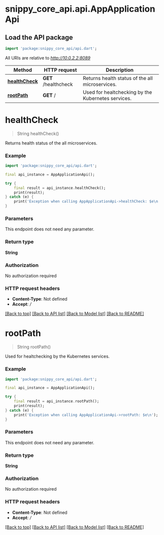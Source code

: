 # snippy_core_api.api.AppApplicationApi

## Load the API package
```dart
import 'package:snippy_core_api/api.dart';
```

All URIs are relative to *http://10.0.2.2:8089*

Method | HTTP request | Description
------------- | ------------- | -------------
[**healthCheck**](AppApplicationApi.md#healthcheck) | **GET** /healthcheck | Returns health status of the all microservices.
[**rootPath**](AppApplicationApi.md#rootpath) | **GET** / | Used for healtchecking by the Kubernetes services.


# **healthCheck**
> String healthCheck()

Returns health status of the all microservices.

### Example 
```dart
import 'package:snippy_core_api/api.dart';

final api_instance = AppApplicationApi();

try { 
    final result = api_instance.healthCheck();
    print(result);
} catch (e) {
    print('Exception when calling AppApplicationApi->healthCheck: $e\n');
}
```

### Parameters
This endpoint does not need any parameter.

### Return type

**String**

### Authorization

No authorization required

### HTTP request headers

 - **Content-Type**: Not defined
 - **Accept**: */*

[[Back to top]](#) [[Back to API list]](../README.md#documentation-for-api-endpoints) [[Back to Model list]](../README.md#documentation-for-models) [[Back to README]](../README.md)

# **rootPath**
> String rootPath()

Used for healtchecking by the Kubernetes services.

### Example 
```dart
import 'package:snippy_core_api/api.dart';

final api_instance = AppApplicationApi();

try { 
    final result = api_instance.rootPath();
    print(result);
} catch (e) {
    print('Exception when calling AppApplicationApi->rootPath: $e\n');
}
```

### Parameters
This endpoint does not need any parameter.

### Return type

**String**

### Authorization

No authorization required

### HTTP request headers

 - **Content-Type**: Not defined
 - **Accept**: */*

[[Back to top]](#) [[Back to API list]](../README.md#documentation-for-api-endpoints) [[Back to Model list]](../README.md#documentation-for-models) [[Back to README]](../README.md)

